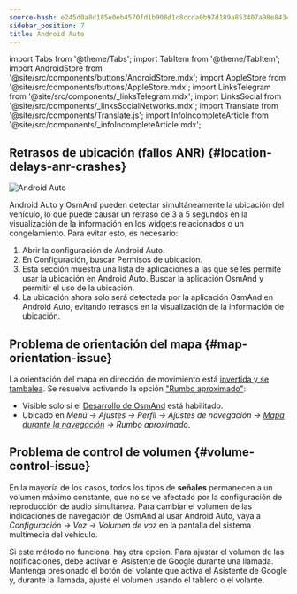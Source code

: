 ```yaml
---
source-hash: e245d0a8d185e0eb4570fd1b908d1c8ccda0b97d189a853407a98e84348a2b57
sidebar_position: 7
title: Android Auto
---
```

import Tabs from '@theme/Tabs';
import TabItem from '@theme/TabItem';
import AndroidStore from '@site/src/components/buttons/AndroidStore.mdx';
import AppleStore from '@site/src/components/buttons/AppleStore.mdx';
import LinksTelegram from '@site/src/components/_linksTelegram.mdx';
import LinksSocial from '@site/src/components/_linksSocialNetworks.mdx';
import Translate from '@site/src/components/Translate.js';
import InfoIncompleteArticle from '@site/src/components/_infoIncompleteArticle.mdx';

## Retrasos de ubicación (fallos ANR) {#location-delays-anr-crashes}

![Android Auto](@site/static/img/navigation/auto-car/android_auto_troubleshooting_1.png)

Android Auto y OsmAnd pueden detectar simultáneamente la ubicación del vehículo, lo que puede causar un retraso de 3 a 5 segundos en la visualización de la información en los widgets relacionados o un congelamiento. Para evitar esto, es necesario:

1. Abrir la configuración de Android Auto.
2. En Configuración, buscar Permisos de ubicación.
3. Esta sección muestra una lista de aplicaciones a las que se les permite usar la ubicación en Android Auto. Buscar la aplicación OsmAnd y permitir el uso de la ubicación.
4. La ubicación ahora solo será detectada por la aplicación OsmAnd en Android Auto, evitando retrasos en la visualización de la información de ubicación.

## Problema de orientación del mapa {#map-orientation-issue}

La orientación del mapa en dirección de movimiento está [invertida y se tambalea](https://github.com/osmandapp/OsmAnd/issues/16041). Se resuelve activando la opción ["Rumbo aproximado"](../navigation/guidance/map-during-navigation.md#map-during-navigation):

- Visible solo si el [Desarrollo de OsmAnd](../plugins/development.md) está habilitado.
- Ubicado en *Menú → Ajustes → Perfil → Ajustes de navegación → [Mapa durante la navegación](../navigation/guidance/map-during-navigation.md) → Rumbo aproximado*.

## Problema de control de volumen {#volume-control-issue}

En la mayoría de los casos, todos los tipos de **señales** permanecen a un volumen máximo constante, que no se ve afectado por la configuración de reproducción de audio simultánea. Para cambiar el volumen de las indicaciones de navegación de OsmAnd al usar Android Auto, vaya a *Configuración → Voz → Volumen de voz* en la pantalla del sistema multimedia del vehículo.

Si este método no funciona, hay otra opción. Para ajustar el volumen de las notificaciones, debe activar el Asistente de Google durante una llamada. Mantenga presionado el botón del volante que activa el Asistente de Google y, durante la llamada, ajuste el volumen usando el tablero o el volante.